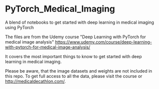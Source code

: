 # PyTorch_Medical_Imaging
A blend of notebooks to get started with deep learning in medical imaging using PyTorch

The files are from the Udemy course "Deep Learning with PyTorch for medical image analysis" 
https://www.udemy.com/course/deep-learning-with-pytorch-for-medical-image-analysis/

It covers the most important things to know to get started with deep learning in medical imaging. 

Please be aware, that the image datasets and weights are not included in this repo. To get full access to all the data, please visit the course or http://medicaldecathlon.com/.
